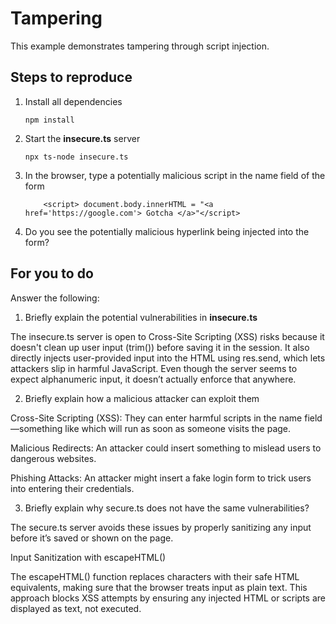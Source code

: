 # Tampering

This example demonstrates tampering through script injection.

## Steps to reproduce

1. Install all dependencies

    `npm install`

2. Start the **insecure.ts** server

    `npx ts-node insecure.ts`

3. In the browser, type a potentially malicious script in the name field of the form

    ```
        <script> document.body.innerHTML = "<a href='https://google.com'> Gotcha </a>"</script>
    ```

4. Do you see the potentially malicious hyperlink being injected into the form?

## For you to do

Answer the following:

1. Briefly explain the potential vulnerabilities in **insecure.ts**

The insecure.ts server is open to Cross-Site Scripting (XSS) risks because it doesn't clean up user input (trim())
before saving it in the session. It also directly injects user-provided input into the HTML
using res.send, which lets attackers slip in harmful JavaScript. Even though the server seems to expect alphanumeric
input, it doesn’t actually enforce that anywhere.

2. Briefly explain how a malicious attacker can exploit them

Cross-Site Scripting (XSS): They can enter harmful scripts in the name field—something like
which will run as soon as someone visits the page.

Malicious Redirects: An attacker could insert something to mislead
users to dangerous websites.

Phishing Attacks: An attacker might insert a fake login form to trick users into entering their credentials.

3. Briefly explain why secure.ts does not have the same vulnerabilities?

The secure.ts server avoids these issues by properly sanitizing any input before it’s saved or shown on the page.

Input Sanitization with escapeHTML()

The escapeHTML() function replaces characters with their safe HTML equivalents,
making sure that the browser treats input as plain text. This approach blocks XSS attempts by ensuring any
injected HTML or scripts are displayed as text, not executed.